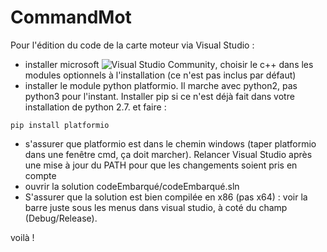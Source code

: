 # CommandMot

Pour l'édition du code de la carte moteur via Visual Studio :

- installer microsoft ![Visual Studio Community](https://www.visualstudio.com/en-us/downloads/download-visual-studio-vs.aspx), choisir le c++ dans les modules optionnels à l'installation (ce n'est pas inclus par défaut)
- installer le module python platformio. Il marche avec python2, pas python3 pour l'instant. Installer pip si ce n'est déjà fait dans votre installation de python 2.7. et faire :

```
pip install platformio
```
- s'assurer que platformio est dans le chemin windows (taper platformio dans une fenêtre cmd, ça doit marcher). Relancer Visual Studio après une mise à jour du PATH pour que les changements soient pris en compte
- ouvrir la solution codeEmbarqué/codeEmbarqué.sln
- S'assurer que la solution est bien compilée en x86 (pas x64) : voir la barre juste sous les menus dans visual studio, à coté du champ (Debug/Release).


voilà !
